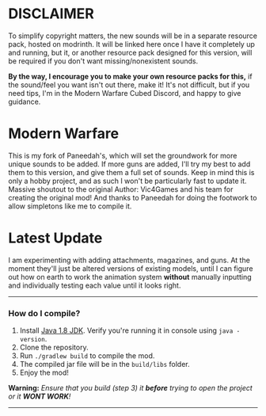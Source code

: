 # DISCLAIMER

To simplify copyright matters, the new sounds will be in a separate resource pack, hosted on modrinth. It will be linked here once I have it completely up and running, but it, or another resource pack designed for this version, will be required if you don't want missing/nonexistent sounds.

**By the way, I encourage you to make your own resource packs for this,** if the sound/feel you want isn't out there, make it! It's not difficult, but if you need tips, I'm in the Modern Warfare Cubed Discord, and happy to give guidance.

# Modern Warfare

This is my fork of Paneedah's, which will set the groundwork for more unique sounds to be added. If more guns are added, I'll try my best to add them to this version, and give them a full set of sounds. Keep in mind this is only a hobby project, and as such I won't be particularly fast to update it. Massive shoutout to the original Author: Vic4Games and his team for creating the original mod! And thanks to Paneedah for doing the footwork to allow simpletons like me to compile it.

# Latest Update

I am experimenting with adding attachments, magazines, and guns. At the moment they'll just be altered versions of existing models, until I can figure out how on earth to work the animation system __without__ manually inputting and individually testing each value until it looks right.

---

### How do I compile?
1. Install [Java 1.8 JDK](https://adoptium.net/en-GB/temurin/releases/?version=8). Verify you're running it in console using `java -version`.
2. Clone the repository.
4. Run `./gradlew build` to compile the mod.
5. The compiled jar file will be in the `build/libs` folder.
6. Enjoy the mod!

**Warning:** _Ensure that you build (step 3) it __before__ trying to open the project or it __WONT WORK__!_

---
